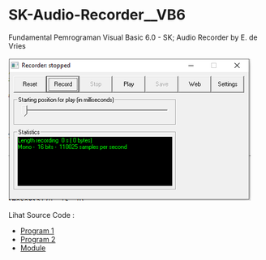 # SK-Audio-Recorder__VB6
Fundamental Pemrograman Visual Basic 6.0 - SK; Audio Recorder by E. de Vries<br><br>
<img src="https://github.com/RizkyKhapidsyah/SK-Audio-Recorder__VB6/blob/master/result/001.PNG"><br><br>
Lihat Source Code : <br>
- <a href="https://github.com/RizkyKhapidsyah/SK-Audio-Recorder__VB6/blob/master/frmAudioRecorder.frm">Program 1</a><br>
- <a href="https://github.com/RizkyKhapidsyah/SK-Audio-Recorder__VB6/blob/master/frmSettings.frm">Program 2</a><br>
- <a href="https://github.com/RizkyKhapidsyah/SK-Audio-Recorder__VB6/blob/master/modWave.bas">Module</a>
